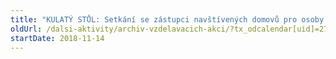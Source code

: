 ```yaml
---
title: "KULATÝ STŮL: Setkání se zástupci navštívených domovů pro osoby se zdravotním postižením"
oldUrl: /dalsi-aktivity/archiv-vzdelavacich-akci/?tx_odcalendar[uid]=275&cHash=586e0a9e688c435988943260f06f9216
startDate: 2018-11-14
---
```

